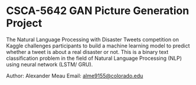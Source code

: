 # CSCA-5642 GAN Picture Generation Project

The Natural Language Processing with Disaster Tweets competition on Kaggle challenges participants to build a machine learning model to predict whether a tweet is about a real disaster or not. This is a binary text classification problem in the field of Natural Language Processing (NLP) using neural network (LSTM/ GRU).

Author: Alexander Meau
Email: alme9155@colorado.edu
